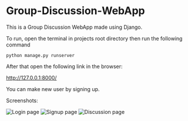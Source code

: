 # Group-Discussion-WebApp
This is a Group Discussion WebApp made using Django.

To run, open the terminal in projects root directory then run the following command

```python manage.py runserver```

After that open the following link in the browser:

http://127.0.0.1:8000/

You can make new user by signing up.

Screenshots:

![Login page](/Screenshots/login.PNG)
![Signup page](/Screenshots/signup.PNG)
![Discussion page](/Screenshots/discussion.png)
